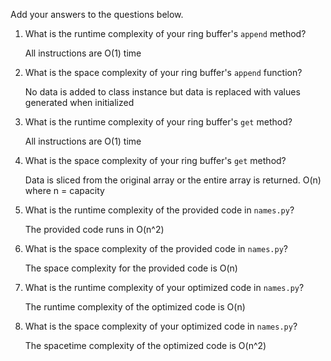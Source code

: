 Add your answers to the questions below.

1. What is the runtime complexity of your ring buffer's `append` method?

    All instructions are O(1) time

2. What is the space complexity of your ring buffer's `append` function?

    No data is added to class instance but data is replaced with values generated when initialized

3. What is the runtime complexity of your ring buffer's `get` method?

    All instructions are O(1) time

4. What is the space complexity of your ring buffer's `get` method?

    Data is sliced from the original array or the entire array is returned. O(n) where n = capacity

5. What is the runtime complexity of the provided code in `names.py`?

    The provided code runs in O(n^2)

6. What is the space complexity of the provided code in `names.py`?

    The space complexity for the provided code is O(n)

7. What is the runtime complexity of your optimized code in `names.py`?

    The runtime complexity of the optimized code is O(n)

8. What is the space complexity of your optimized code in `names.py`?

    The spacetime complexity of the optimized code is O(n^2)
